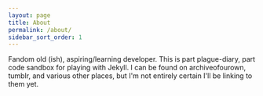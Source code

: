 ```yaml
---
layout: page
title: About
permalink: /about/
sidebar_sort_order: 1
---
```


Fandom old (ish), aspiring/learning developer. This is part plague-diary, part code sandbox for playing with Jekyll. I can be found on archiveofourown, tumblr, and various other places, but I'm not entirely certain I'll be linking to them yet.

